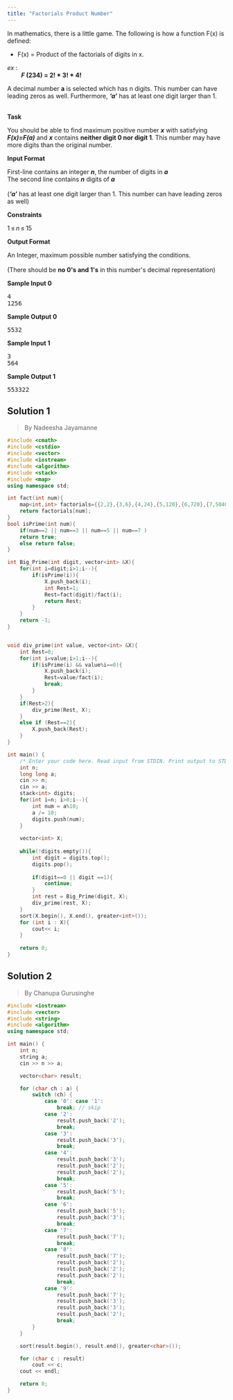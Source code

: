 ```yaml
---
title: "Factorials Product Number"
---
```


<div>
<div>
<div>
<div>
<div>
<p>In mathematics, there is a little game. The following is how a function F(x) is defined:</p>
<ul>
<li>F(x) = Product of the factorials of digits in x.</li>
</ul>
<p><em>ex</em> : <br /> &emsp;&emsp; <strong><em>F</em> (234) = 2! * 3! * 4!</strong></p>
<p>A decimal number <strong>a</strong> is selected which has n digits. This number can have leading zeros as well. Furthermore, <strong><em>&lsquo;a&rsquo;</em></strong> has at least one digit larger than 1.</p>
<p><br /><strong>Task</strong></p>
<p>You should be able to find maximum positive number <strong><em>x</em></strong> with satisfying <strong><em>F(x)=F(a)</em></strong> and <strong><em>x</em></strong> contains <strong>neither digit 0 nor digit 1</strong>. This number may have more digits than the original number.</p>
</div>
</div>
</div>
<div>
<div>
<p><strong>Input Format</strong></p>
</div>
<div>
<div>
<p>First-line contains an integer <strong><em>n</em></strong>, the number of digits in <strong><em>a</em></strong><br /> The second line contains <strong><em>n</em></strong> digits of <strong><em>a</em></strong><br /><br /> (<strong><em>&lsquo;a&rsquo;</em></strong> has at least one digit larger than 1. This number can have leading zeros as well)</p>
</div>
</div>
</div>
<div>
<div>
<p><strong>Constraints</strong></p>
</div>
<div>
<div>
<p>1&thinsp;&le;&thinsp;<em>n</em>&thinsp;&le;&thinsp;15</p>
</div>
</div>
</div>
<div>
<div>
<p><strong>Output Format</strong></p>
</div>
<div>
<div>
<p>An Integer, maximum possible number satisfying the conditions. <br /><br /> (There should be <strong>no 0's and 1's</strong> in this number's decimal representation)</p>
</div>
</div>
</div>
<div>
<div>
<p><strong>Sample Input 0</strong></p>
</div>
<div>
<div>
<div>
<pre>4
1256
</pre>
</div>
</div>
</div>
</div>
<div>
<div>
<p><strong>Sample Output 0</strong></p>
</div>
<div>
<div>
<div>
<pre>5532
</pre>
</div>
</div>
</div>
</div>
<div>
<div>
<p><strong>Sample Input 1</strong></p>
</div>
<div>
<div>
<div>
<pre>3
564
</pre>
</div>
</div>
</div>
</div>
<div>
<div>
<p><strong>Sample Output 1</strong></p>
</div>
<div>
<div>
<div>
<pre>553322
</pre>
</div>
</div>
</div>
</div>
</div>
</div>

## Solution 1
> By Nadeesha Jayamanne

```cpp
#include <cmath>
#include <cstdio>
#include <vector>
#include <iostream>
#include <algorithm>
#include <stack>
#include <map>
using namespace std;

int fact(int num){
    map<int,int> factorials={{2,2},{3,6},{4,24},{5,120},{6,720},{7,5040},{8,40320},{9,362880}};
    return factorials[num];
}
bool isPrime(int num){
    if(num==2 || num==3 || num==5 || num==7 )
    return true;
    else return false;
}

int Big_Prime(int digit, vector<int> &X){
    for(int i=digit;i>1;i--){
        if(isPrime(i)){
            X.push_back(i);
            int Rest=1;
            Rest=fact(digit)/fact(i);            
            return Rest;
        }
    }
    return -1;
}


void div_prime(int value, vector<int> &X){
    int Rest=0;
    for(int i=value;i>1;i--){
        if(isPrime(i) && value%i==0){
            X.push_back(i);
            Rest=value/fact(i);
            break;
        }
    }       
    if(Rest>2){
        div_prime(Rest, X);
    }
    else if (Rest==2){
        X.push_back(Rest);
    }
}

int main() {
    /* Enter your code here. Read input from STDIN. Print output to STDOUT */   
    int n;
    long long a;
    cin >> n;
    cin >> a;
    stack<int> digits;
    for(int i=n; i>0;i--){
        int num = a%10;
        a /= 10;
        digits.push(num);
    }
    
    vector<int> X;
    
    while(!digits.empty()){
        int digit = digits.top();
        digits.pop();
        
        if(digit==0 || digit ==1){
            continue;
        }
        int rest = Big_Prime(digit, X);
        div_prime(rest, X);
    }
    sort(X.begin(), X.end(), greater<int>());
    for (int i : X){
        cout<< i;
    }
    
    return 0;
}
```

## Solution 2
> By Chanupa Gurusinghe
```cpp
#include <iostream>
#include <vector>
#include <string>
#include <algorithm>
using namespace std;

int main() {
    int n;
    string a;
    cin >> n >> a;

    vector<char> result;

    for (char ch : a) {
        switch (ch) {
            case '0': case '1':
                break; // skip
            case '2':
                result.push_back('2');
                break;
            case '3':
                result.push_back('3');
                break;
            case '4':
                result.push_back('3');
                result.push_back('2');
                result.push_back('2');
                break;
            case '5':
                result.push_back('5');
                break;
            case '6':
                result.push_back('5');
                result.push_back('3');
                break;
            case '7':
                result.push_back('7');
                break;
            case '8':
                result.push_back('7');
                result.push_back('2');
                result.push_back('2');
                result.push_back('2');
                break;
            case '9':
                result.push_back('7');
                result.push_back('3');
                result.push_back('3');
                result.push_back('2');
                break;
        }
    }

    sort(result.begin(), result.end(), greater<char>());

    for (char c : result)
        cout << c;
    cout << endl;

    return 0;
}
```
